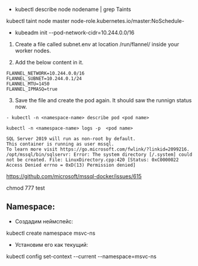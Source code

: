 - kubectl describe node nodename | grep Taints

kubectl taint node master node-role.kubernetes.io/master:NoSchedule-




- kubeadm init --pod-network-cidr=10.244.0.0/16

1. Create a file called subnet.env at location /run/flannel/ inside your worker nodes.

2. Add the below content in it.
```
FLANNEL_NETWORK=10.244.0.0/16
FLANNEL_SUBNET=10.244.0.1/24
FLANNEL_MTU=1450
FLANNEL_IPMASQ=true
```
3. Save the file and create the pod again. It should saw the runnign status now.


```
- kubectl -n <namespace-name> describe pod <pod name>

kubectl -n <namespace-name> logs -p  <pod name> 
```

```
SQL Server 2019 will run as non-root by default.
This container is running as user mssql.
To learn more visit https://go.microsoft.com/fwlink/?linkid=2099216.
/opt/mssql/bin/sqlservr: Error: The system directory [/.system] could not be created. File: LinuxDirectory.cpp:420 [Status: 0xC0000022 Access Denied errno = 0xD(13) Permission denied]
```

https://github.com/microsoft/mssql-docker/issues/615


chmod 777 test



Namespace:
---

- Создадим неймспейс:

kubectl create namespace msvc-ns


- Установим его как текущий:

kubectl config set-context --current --namespace=msvc-ns

